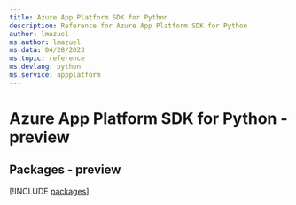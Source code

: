 ```yaml
---
title: Azure App Platform SDK for Python
description: Reference for Azure App Platform SDK for Python
author: lmazuel
ms.author: lmazuel
ms.data: 04/28/2023
ms.topic: reference
ms.devlang: python
ms.service: appplatform
---
```

# Azure App Platform SDK for Python - preview
## Packages - preview
[!INCLUDE [packages](app-platform-index.md)]